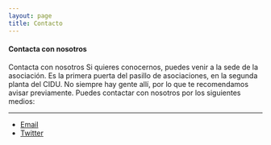 ```yaml
---
layout: page
title: Contacto
---
```


#### Contacta con nosotros

Contacta con nosotros
Si quieres conocernos, puedes venir a la sede de la asociación. Es la primera puerta del pasillo de asociaciones, en la segunda planta del CIDU. No siempre hay gente allí, por lo que te recomendamos avisar previamente.
Puedes contactar con nosotros por los siguientes medios:

---

* [Email][1]
* [Twitter][2]

[1]: asoc.unia@gmail.com
[2]: https://twitter.com/UNIA_UAL
